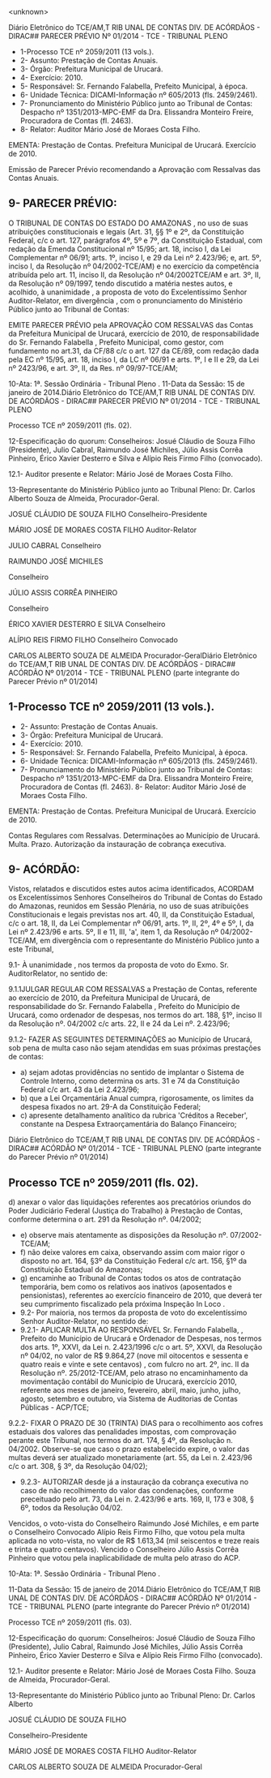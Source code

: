 &lt;unknown&gt;

Diário Eletrônico do TCE/AM,T RIB UNAL DE CONTAS DIV. DE ACÓRDÃOS - DIRAC## PARECER PRÉVIO Nº 01/2014 - TCE - TRIBUNAL PLENO

- 1-Processo TCE nº 2059/2011 (13 vols.).
- 2- Assunto: Prestação de Contas Anuais.
- 3- Órgão: Prefeitura Municipal de Urucará.
- 4- Exercício: 2010.
- 5- Responsável: Sr. Fernando Falabella, Prefeito Municipal, à época.
- 6- Unidade Técnica: DICAMI-Informação nº 605/2013 (fls. 2459/2461).
- 7- Pronunciamento do Ministério Público junto ao Tribunal de Contas: Despacho nº 1351/2013-MPC-EMF  da  Dra.  Elissandra  Monteiro  Freire,  Procuradora  de  Contas  (fl. 2463).
- 8- Relator: Auditor Mário José de Moraes Costa Filho.

EMENTA: Prestação  de  Contas.  Prefeitura  Municipal de Urucará. Exercício de 2010.

Emissão de Parecer Prévio recomendando a Aprovação com Ressalvas das Contas Anuais.

## 9- PARECER PRÉVIO:

O TRIBUNAL DE CONTAS DO ESTADO DO AMAZONAS ,  no  uso  de  suas atribuições constitucionais e legais (Art. 31, §§ 1º e 2º, da Constituição Federal, c/c o art. 127,  parágrafos  4º,  5º  e  7º,  da  Constituição  Estadual,  com  redação  da  Emenda Constitucional nº 15/95; art. 18, inciso I, da Lei Complementar nº 06/91; arts. 1º, inciso I, e 29  da  Lei  nº  2.423/96;  e,  art.  5º,  inciso  I,  da  Resolução  nº  04/2002-TCE/AM)  e  no exercício  da  competência  atribuída  pelo  art.  11,  inciso  II,  da  Resolução  nº  04/2002TCE/AM e art. 3º, II, da Resolução nº 09/1997, tendo discutido a matéria nestes autos, e acolhido, à unanimidade , a proposta de voto do Excelentíssimo Senhor Auditor-Relator, em  divergência , com  o  pronunciamento  do  Ministério  Público  junto  ao  Tribunal  de Contas:

EMITE  PARECER  PRÉVIO pela APROVAÇÃO  COM  RESSALVAS das Contas da Prefeitura Municipal de Urucará, exercício de 2010, de responsabilidade do Sr. Fernando  Falabella ,  Prefeito  Municipal,  como  gestor,  com  fundamento  no  art.31,  da CF/88 c/c o art. 127 da CE/89, com redação dada pela EC nº 15/95, art. 18, inciso I, da LC nº 06/91 e arts. 1º, I e II e 29, da Lei nº 2423/96, e art. 3º, II, da Res. nº 09/97-TCE/AM;

10-Ata: 1ª. Sessão Ordinária - Tribunal Pleno . 11-Data da Sessão: 15 de janeiro de 2014.Diário Eletrônico do TCE/AM,T RIB UNAL DE CONTAS DIV. DE ACÓRDÃOS - DIRAC## PARECER PRÉVIO Nº 01/2014 - TCE - TRIBUNAL PLENO

Processo TCE nº 2059/2011 (fls. 02).

12-Especificação do quorum: Conselheiros: Josué Cláudio de Souza Filho (Presidente), Julio Cabral, Raimundo José Michiles, Júlio Assis Corrêa Pinheiro, Érico Xavier Desterro e Silva e Alípio Reis Firmo Filho (convocado).

12.1- Auditor presente e Relator: Mário José de Moraes Costa Filho.

13-Representante do Ministério Público junto ao Tribunal Pleno: Dr. Carlos Alberto Souza de Almeida, Procurador-Geral.

JOSUÉ CLÁUDIO DE SOUZA FILHO Conselheiro-Presidente

MÁRIO JOSÉ DE MORAES COSTA FILHO Auditor-Relator

JULIO CABRAL Conselheiro

RAIMUNDO JOSÉ MICHILES

Conselheiro

JÚLIO ASSIS CORRÊA PINHEIRO

Conselheiro

ÉRICO XAVIER DESTERRO E SILVA Conselheiro

ALÍPIO REIS FIRMO FILHO Conselheiro Convocado

CARLOS ALBERTO SOUZA DE ALMEIDA Procurador-GeralDiário Eletrônico do TCE/AM,T RIB UNAL DE CONTAS DIV. DE ACÓRDÃOS - DIRAC## ACÓRDÃO Nº 01/2014 - TCE - TRIBUNAL PLENO (parte integrante do Parecer Prévio nº 01/2014)

## 1-Processo TCE nº 2059/2011 (13 vols.).

- 2- Assunto: Prestação de Contas Anuais.
- 3- Órgão: Prefeitura Municipal de Urucará.
- 4- Exercício: 2010.
- 5- Responsável: Sr. Fernando Falabella, Prefeito Municipal, à época.
- 6- Unidade Técnica: DICAMI-Informação nº 605/2013 (fls. 2459/2461).
- 7-  Pronunciamento  do Ministério  Público  junto  ao Tribunal  de  Contas: Despacho  nº 1351/2013-MPC-EMF da Dra. Elissandra Monteiro Freire, Procuradora de Contas (fl. 2463). 8- Relator: Auditor Mário José de Moraes Costa Filho.

EMENTA: Prestação  de  Contas.  Prefeitura  Municipal de Urucará. Exercício de 2010.

Contas  Regulares  com  Ressalvas. Determinações  ao Município  de  Urucará.  Multa.  Prazo.  Autorização  da instauração de cobrança executiva.

## 9- ACÓRDÃO:

Vistos,  relatados  e  discutidos  estes  autos  acima  identificados, ACORDAM os Excelentíssimos Senhores  Conselheiros  do  Tribunal  de  Contas  do  Estado  do  Amazonas, reunidos em Sessão Plenária, no uso de suas atribuições Constitucionais e legais previstas nos art. 40, II, da Constituição Estadual, c/c o art. 18, II, da Lei Complementar nº 06/91, arts. 1º,  II,  2º,  4º  e  5º,  I,  da  Lei  nº  2.423/96  e  arts.  5º,  II  e  11,  III,  'a',  item  1,  da  Resolução  nº 04/2002-TCE/AM, em divergência com o representante do Ministério Público junto a este Tribunal,

9.1-  À  unanimidade ,  nos  termos  da  proposta  de  voto  do  Exmo.  Sr.  AuditorRelator, no sentido de:

9.1.1JULGAR  REGULAR  COM  RESSALVAS a Prestação de Contas, referente ao exercício de 2010, da Prefeitura Municipal de Urucará, de responsabilidade do Sr. Fernando Falabella ,  Prefeito  do  Município de Urucará, como ordenador de despesas, nos termos do art. 188, §1º, inciso II da Resolução nº. 04/2002 c/c arts. 22, II e 24 da Lei nº. 2.423/96;

9.1.2-  FAZER  AS  SEGUINTES  DETERMINAÇÕES ao  Município  de  Urucará, sob pena de multa caso não sejam atendidas em suas próximas prestações de contas:

- a)  sejam  adotas  providências  no  sentido  de  implantar  o  Sistema  de  Controle Interno, como determina os arts. 31 e 74 da Constituição Federal c/c art. 43 da Lei 2.423/96;
- b) que a Lei Orçamentária Anual cumpra, rigorosamente, os limites da despesa fixados no art. 29-A da Constituição Federal;
- c) apresente detalhamento analítico da rubrica 'Créditos a Receber', constante na Despesa Extraorçamentária do Balanço Financeiro;

Diário Eletrônico do TCE/AM,T RIB UNAL DE CONTAS DIV. DE ACÓRDÃOS - DIRAC## ACÓRDÃO Nº 01/2014 - TCE - TRIBUNAL PLENO (parte integrante do Parecer Prévio nº 01/2014)

## Processo TCE nº 2059/2011 (fls. 02).

d) anexar o valor das liquidações referentes aos precatórios oriundos do Poder Judiciário Federal (Justiça do Trabalho) à Prestação de Contas, conforme determina o art. 291 da Resolução nº. 04/2002;

- e) observe mais atentamente as disposições da Resolução nº. 07/2002-TCE/AM;
- f) não deixe valores em caixa, observando assim com maior rigor o disposto no art. 164,  §3º  da  Constituição  Federal  c/c  art.  156,  §1º  da  Constituição  Estadual  do Amazonas;
- g) encaminhe ao Tribunal de Contas todos os atos de contratação temporária, bem como os relativos aos inativos (aposentados e pensionistas), referentes ao exercício financeiro de 2010, que deverá ter seu cumprimento fiscalizado pela próxima Inspeção In Loco .
- 9.2-  Por  maioria, nos  termos  da  proposta  de  voto  do  excelentíssimo  Senhor Auditor-Relator, no sentido de:
- 9.2.1- APLICAR MULTA AO RESPONSÁVEL  Sr. Fernando Falabella, , Prefeito do Município de Urucará e Ordenador de Despesas, nos termos dos arts. 1º, XXVI, da Lei n. 2.423/1996 c/c o art. 5º, XXVI, da Resolução nº 04/02, no valor de R$ 9.864,27 (nove mil oitocentos e sessenta e quatro reais e vinte e sete centavos) , com fulcro no art. 2º, inc. II da  Resolução  nº.  25/2012-TCE/AM,  pelo  atraso  no  encaminhamento  da  movimentação contábil do Município de Urucará, exercício 2010, referente aos meses de janeiro, fevereiro, abril,  maio, junho, julho, agosto, setembro e outubro, via Sistema de Auditorias de Contas Públicas - ACP/TCE;

9.2.2- FIXAR O PRAZO DE 30 (TRINTA) DIAS para o recolhimento aos cofres estaduais dos valores das penalidades impostas, com comprovação perante este Tribunal, nos  termos  do  art.  174,  §  4º,  da  Resolução  n.  04/2002.  Observe-se  que  caso  o  prazo estabelecido expire, o  valor das multas deverá ser atualizado monetariamente (art. 55, da Lei n. 2.423/96 c/c o art. 308, § 3º, da Resolução 04/02);

- 9.2.3-  AUTORIZAR desde já a  instauração da cobrança executiva  no caso de não recolhimento do valor das condenações, conforme preceituado pelo art.  73, da Lei n. 2.423/96 e arts. 169, II, 173 e 308, § 6º, todos da Resolução 04/02.

Vencidos,  o voto-vista  do Conselheiro  Raimundo  José Michiles,  e  em  parte  o Conselheiro Convocado Alípio Reis Firmo Filho, que votou pela multa aplicada no voto-vista, no valor de R$ 1.613,34 (mil seiscentos e treze reais e trinta e quatro centavos). Vencido o Conselheiro Júlio Assis Corrêa Pinheiro que votou pela inaplicabilidade de multa pelo atraso do ACP.

10-Ata: 1ª. Sessão Ordinária - Tribunal Pleno .

11-Data da Sessão: 15 de janeiro de 2014.Diário Eletrônico do TCE/AM,T RIB UNAL DE CONTAS DIV. DE ACÓRDÃOS - DIRAC## ACÓRDÃO Nº 01/2014 - TCE - TRIBUNAL PLENO (parte integrante do Parecer Prévio nº 01/2014)

Processo TCE nº 2059/2011 (fls. 03).

12-Especificação do quorum: Conselheiros: Josué Cláudio de Souza Filho (Presidente), Julio Cabral, Raimundo José Michiles, Júlio Assis Corrêa Pinheiro, Érico Xavier Desterro e Silva e Alípio Reis Firmo Filho (convocado).

12.1- Auditor presente e Relator: Mário José de Moraes Costa Filho. Souza de Almeida, Procurador-Geral.

13-Representante  do  Ministério  Público  junto  ao  Tribunal  Pleno: Dr. Carlos  Alberto

JOSUÉ CLÁUDIO DE SOUZA FILHO

Conselheiro-Presidente

MÁRIO JOSÉ DE MORAES COSTA FILHO Auditor-Relator

CARLOS ALBERTO SOUZA DE ALMEIDA Procurador-Geral